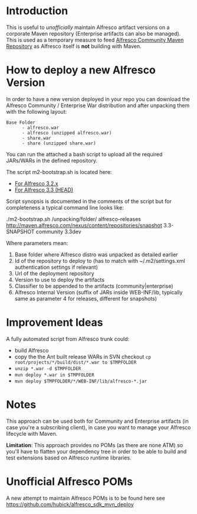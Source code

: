 # Introduction #

This is useful to _unofficially_ maintain Alfresco artifact versions on a corporate Maven repository (Enterprise artifacts can also be managed). This is used as a temporary measure to feed [Alfresco Community Maven Repository](http://maven.alfresco.com) as Alfresco itself is **not** building with Maven.

# How to deploy a new Alfresco Version #

In order to have a new version deployed in your repo you can download the Alfresco Community / Enterprise War distribution and after unpacking them with the following layout:
```
Base Folder
      - alfresco.war
      - alfresco (unzipped alfresco.war)
      - share.war 
      - share (unzipped share.war)
```
You can run the attached a bash script to upload all the required JARs/WARs in the defined repository.

The script m2-bootstrap.sh is located here:
  * [For Alfresco 3.2.x](http://maven-alfresco-archetypes.googlecode.com/files/m2-bootstrap.sh)
  * [For Alfresco 3.3 (HEAD)](http://maven-alfresco-archetypes.googlecode.com/files/m2-bootstrap-33plus.sh)

Script synopsis is documented in the comments of the script but for completeness a typical command line looks like:

./m2-bootstrap.sh /unpacking/folder/ alfresco-releases http://maven.alfresco.com/nexus/content/repositories/snapshot  3.3-SNAPSHOT community 3.3dev

Where parameters mean:
  1. Base folder where Alfresco distro was unpacked as detailed earlier
  1. Id of the repository to deploy to (has to match with ~/.m2/settings.xml authentication settings if relevant)
  1. Url of the deployment repository
  1. Version to use to deploy the artifacts
  1. Classifier to be appended to the artifacts (community|enterprise)
  1. Alfresco Internal Version (suffix of JARs inside WEB-INF/lib, typically same as parameter 4 for releases, different   for snapshots)


# Improvement Ideas #

A fully automated script from Alfresco trunk could:
  * build Alfresco
  * copy the the Ant built release WARs in SVN checkout `cp root/projects/*/build/dist/*.war to $TMPFOLDER`
  * `unzip *.war -d $TMPFOLDER`
  * `mvn deploy *.war in $TMPFOLDER`
  * `mvn deploy $TMPFOLDER/*/WEB-INF/lib/alfresco-*.jar`


# Notes #

This approach can be used both for Community and Enterprise artifacts (in case you're a subscribing client), in case you want to manage your Alfresco lifecycle with Maven.

**Limitation**: This approach provides no POMs (as there are none ATM) so you'll have to flatten your dependency tree in order to be able to build and test extensions based on Alfresco runtime libraries.

# Unofficial Alfresco POMs #

A new attempt to maintain Alfresco POMs is to be found here see https://github.com/hubick/alfresco_sdk_mvn_deploy